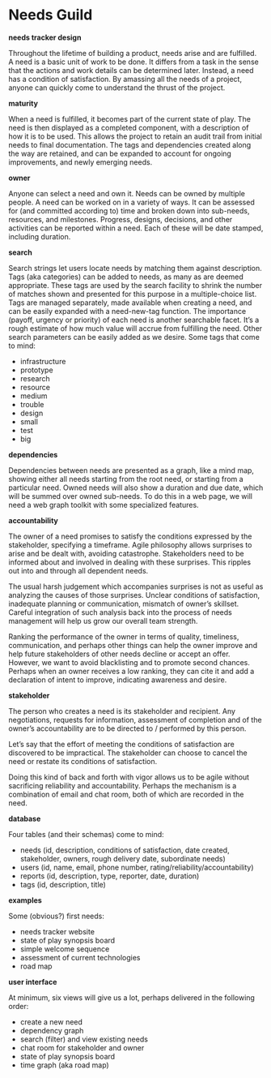 # Needs Guild
**needs tracker design**

Throughout the lifetime of building a product, needs arise and are fulfilled. A need is a basic unit of work to be done. It differs from a task in the sense that the actions and work details can be determined later. Instead, a need has a condition of satisfaction. By amassing all the needs of a project, anyone can quickly come to understand the thrust of the project.  

**maturity**

When a need is fulfilled, it becomes part of the current state of play. The need is then displayed as a completed component, with a description of how it is to be used. This allows the project to retain an audit trail from initial needs to final documentation. The tags and dependencies created along the way are retained, and can be expanded to account for ongoing improvements, and newly emerging needs.  

**owner**

Anyone can select a need and own it. Needs can be owned by multiple people. A need can be worked on in a variety of ways. It can be assessed for (and committed according to) time and broken down into sub-needs, resources, and milestones. Progress, designs, decisions, and other activities can be reported within a need. Each of these will be date stamped, including duration.  

**search**

Search strings let users locate needs by matching them against description. Tags (aka categories) can be added to needs, as many as are deemed appropriate. These tags are used by the search facility to shrink the number of matches shown and presented for this purpose in a multiple-choice list. Tags are managed separately, made available when creating a need, and can be easily expanded with a need-new-tag function. The importance (payoff, urgency or priority) of each need is another searchable facet. It’s a rough estimate of how much value will accrue from fulfilling the need. Other search parameters can be easily added as we desire. Some tags that come to mind:  

- infrastructure
- prototype
- research
- resource
- medium
- trouble
- design
- small
- test
- big  

**dependencies**

Dependencies between needs are presented as a graph, like a mind map, showing either all needs starting from the root need, or starting from a particular need. Owned needs will also show a duration and due date, which will be summed over owned sub-needs. To do this in a web page, we will need a web graph toolkit with some specialized features.  

**accountability**

The owner of a need promises to satisfy the conditions expressed by the stakeholder, specifying a timeframe. Agile philosophy allows surprises to arise and be dealt with, avoiding catastrophe. Stakeholders need to be informed about and involved in dealing with these surprises. This ripples out into and through all dependent needs.  

The usual harsh judgement which accompanies surprises is not as useful as analyzing the causes of those surprises. Unclear conditions of satisfaction, inadequate planning or communication, mismatch of owner’s skillset. Careful integration of such analysis back into the process of needs management will help us grow our overall team strength.  

Ranking the performance of the owner in terms of quality, timeliness, communication, and perhaps other things can help the owner improve and help future stakeholders of other needs decline or accept an offer. However, we want to avoid blacklisting and to promote second chances. Perhaps when an owner receives a low ranking, they can cite it and add a declaration of intent to improve, indicating awareness and desire.

**stakeholder**

The person who creates a need is its stakeholder and recipient. Any negotiations, requests for information, assessment of completion and of the owner’s accountability are to be directed to / performed by this person.

Let’s say that the effort of meeting the conditions of satisfaction are discovered to be impractical. The stakeholder can choose to cancel the need or restate its conditions of satisfaction.

Doing this kind of back and forth with vigor allows us to be agile without sacrificing reliability and accountability. Perhaps the mechanism is a combination of email and chat room, both of which are recorded in the need.

**database**

Four tables (and their schemas) come to mind:

- needs (id, description, conditions of satisfaction, date created, stakeholder, owners, rough delivery date, subordinate needs)
- users (id, name, email, phone number, rating/reliability/accountability)
- reports (id, description, type, reporter, date, duration)
- tags (id, description, title)    

**examples**

Some (obvious?) first needs:  

- needs tracker website
- state of play synopsis board
- simple welcome sequence
- assessment of current technologies
- road map

**user interface**

At minimum, six views will give us a lot, perhaps delivered in the following order:

- create a new need
- dependency graph
- search (filter) and view existing needs
- chat room for stakeholder and owner
- state of play synopsis board
- time graph (aka road map)
